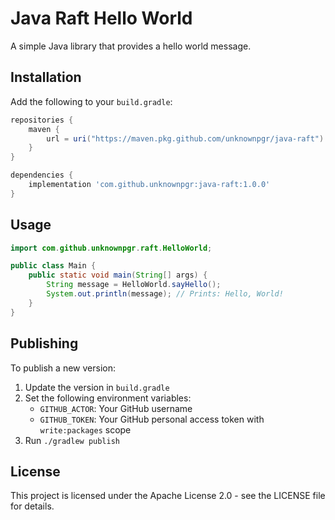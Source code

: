 # Java Raft Hello World

A simple Java library that provides a hello world message.

## Installation

Add the following to your `build.gradle`:

```gradle
repositories {
    maven {
        url = uri("https://maven.pkg.github.com/unknownpgr/java-raft")
    }
}

dependencies {
    implementation 'com.github.unknownpgr:java-raft:1.0.0'
}
```

## Usage

```java
import com.github.unknownpgr.raft.HelloWorld;

public class Main {
    public static void main(String[] args) {
        String message = HelloWorld.sayHello();
        System.out.println(message); // Prints: Hello, World!
    }
}
```

## Publishing

To publish a new version:

1. Update the version in `build.gradle`
2. Set the following environment variables:
   - `GITHUB_ACTOR`: Your GitHub username
   - `GITHUB_TOKEN`: Your GitHub personal access token with `write:packages` scope
3. Run `./gradlew publish`

## License

This project is licensed under the Apache License 2.0 - see the LICENSE file for details. 